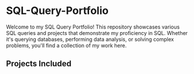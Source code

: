 # SQL-Query-Portfolio
Welcome to my SQL Query Portfolio! This repository showcases various SQL queries and projects that demonstrate my proficiency in SQL. Whether it's querying databases, performing data analysis, or solving complex problems, you'll find a collection of my work here.

## Projects Included
